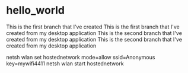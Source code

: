 # hello_world
This is the first branch that I've created
This is the first branch that I've created from my desktop application
This is the second branch that I've created from my desktop application
This is the second branch that I've created from my desktop application

netsh wlan set hostednetwork mode=allow ssid=Anonymous key=mywifi4411
netsh wlan start hostednetwork